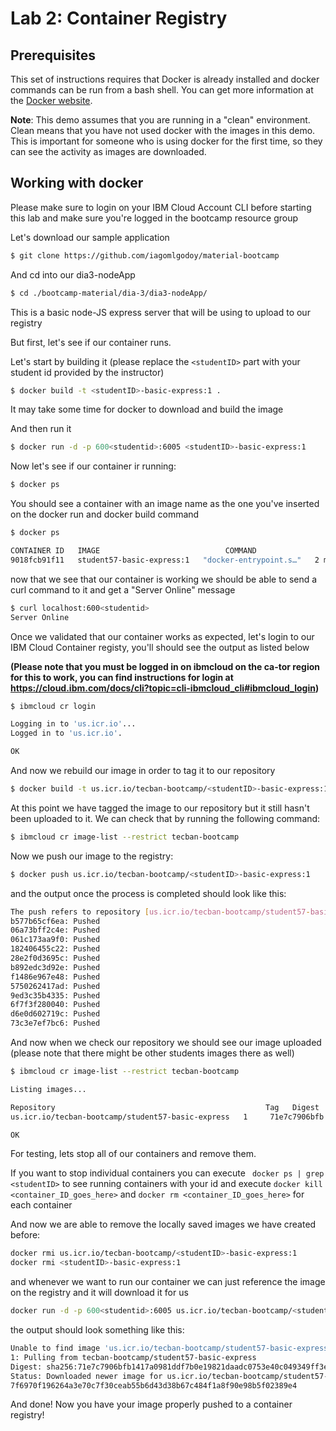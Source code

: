 # Lab 2: Container Registry

## Prerequisites

This set of instructions requires that Docker is already installed and docker commands can be run from a bash shell. You can get more information at the [Docker website](https://docker.com/get-started).

**Note**: This demo assumes that you are running in a "clean" environment. Clean means that you have not used docker with the images in this demo. This is important for someone who is using docker for the first time, so they can see the activity as images are downloaded.

## Working with docker

Please make sure to login on your IBM Cloud Account CLI before starting this lab and make sure you're logged in the bootcamp resource group

Let's download our sample application

```bash
$ git clone https://github.com/iagomlgodoy/material-bootcamp
```

And cd into our dia3-nodeApp

```bash
$ cd ./bootcamp-material/dia-3/dia3-nodeApp/
```

This is a basic node-JS express server that will be using to upload to our registry

But first, let's see if our container runs.

Let's start by building it (please replace the ```<studentID>``` part with your student id provided by the instructor)

```bash
$ docker build -t <studentID>-basic-express:1 .
```

It may take some time for docker to download and build the image

And then run it

```bash
$ docker run -d -p 600<studentid>:6005 <studentID>-basic-express:1
```


Now let's see if our container ir running:

```bash
$ docker ps
```

You should see a container with an image name as the one you've inserted on the docker run and docker build command


```bash
$ docker ps

CONTAINER ID   IMAGE                            COMMAND                  CREATED         STATUS         PORTS                                       NAMES
9018fcb91f11   student57-basic-express:1   "docker-entrypoint.s…"   2 minutes ago   Up 2 minutes   0.0.0.0:6005->6005/tcp, :::6005->6005/tcp   boring_shamir
```

now that we see that our container is working we should be able to send a curl command to it and get a "Server Online" message

```bash
$ curl localhost:600<studentid>
Server Online 
```

Once we validated that our container works as expected, let's login to our IBM Cloud Container registy, you'll should see the output as listed below

**(Please note that you must be logged in on ibmcloud on the ca-tor region for this to work, you can find instructions for login at https://cloud.ibm.com/docs/cli?topic=cli-ibmcloud_cli#ibmcloud_login)**

```bash
$ ibmcloud cr login

Logging in to 'us.icr.io'...
Logged in to 'us.icr.io'.

OK
```

And now we rebuild our image in order to tag it to our repository 

```bash
$ docker build -t us.icr.io/tecban-bootcamp/<studentID>-basic-express:1 .
```

At this point we have tagged the image to our repository but it still hasn't been uploaded to it. We can check that by running the following command:

```bash
$ ibmcloud cr image-list --restrict tecban-bootcamp
```


Now we push our image to the registry:

```bash
$ docker push us.icr.io/tecban-bootcamp/<studentID>-basic-express:1
```

and the output once the process is completed should look like this:

```bash
The push refers to repository [us.icr.io/tecban-bootcamp/student57-basic-express]
b577b65cf6ea: Pushed 
06a73bff2c4e: Pushed 
061c173aa9f0: Pushed 
182406455c22: Pushed 
28e2f0d3695c: Pushed 
b892edc3d92e: Pushed 
f1486e967e48: Pushed 
5750262417ad: Pushed 
9ed3c35b4335: Pushed 
6f7f3f280040: Pushed 
d6e0d602719c: Pushed 
73c3e7ef7bc6: Pushed 
```
And now when we check our repository we should see our image uploaded (please note that there might be other students images there as well)

```bash
$ ibmcloud cr image-list --restrict tecban-bootcamp

Listing images...

Repository                                               Tag   Digest         Namespace              Created          Size     Security status   
us.icr.io/tecban-bootcamp/student57-basic-express   1     71e7c7906bfb   tecban-bootcamp   59 minutes ago   364 MB   Scanning...   

OK
```

For testing, lets stop all of our containers and remove them.

If you want to stop individual containers you can execute ``` docker ps | grep <studentID>``` to see running containers with your id and execute ```docker kill <container_ID_goes_here>``` and ```docker rm <container_ID_goes_here>``` for each container



And now we are able to remove the locally saved images we have created before:


```bash
docker rmi us.icr.io/tecban-bootcamp/<studentID>-basic-express:1
docker rmi <studentID>-basic-express:1
```

and whenever we want to run our container we can just reference the image on the registry and it will download it for us


```bash
docker run -d -p 600<studentid>:6005 us.icr.io/tecban-bootcamp/<studentID>-basic-express:1
```

the output should look something like this:

```bash
Unable to find image 'us.icr.io/tecban-bootcamp/student57-basic-express:1' locally
1: Pulling from tecban-bootcamp/student57-basic-express
Digest: sha256:71e7c7906bfb1417a0981ddf7b0e19821daadc0753e40c049349ff3eca644a0c
Status: Downloaded newer image for us.icr.io/tecban-bootcamp/student57-basic-express:1
7f6970f196264a3e70c7f30ceab55b6d43d38b67c484f1a8f90e98b5f02389e4
```

And done! Now you have your image properly pushed to a container registry! 